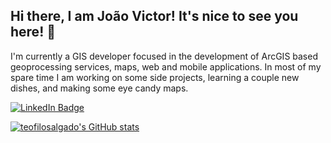 ## Hi there, I am João Victor! It's nice to see you here! 👋

I'm currently a GIS developer focused in the development of ArcGIS based geoprocessing services, maps, web and mobile applications. In most of my spare time I am working on some side projects, learning a couple new dishes, and making some eye candy maps.

<a href="https://www.linkedin.com/in/teofilosalgado/"><img src="https://img.shields.io/badge/-@teofilosalgado-0077B5?style=flat-square&amp;labelColor=0077B5&amp;logo=LinkedIn&amp;link=https://www.linkedin.com/in/teofilosalgado/" alt="LinkedIn Badge"></a>

[![teofilosalgado's GitHub stats](https://github-readme-stats.vercel.app/api?username=teofilosalgado&show_icons=true&include_all_commits=true&hide=stars&hide_title=true&theme=gotham&count_private=true)](https://github.com/teofilosalgado/github-readme-stats)
